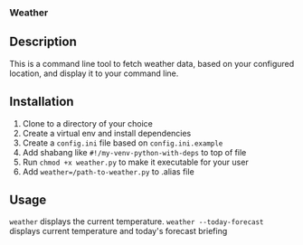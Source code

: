 ### Weather
## Description
This is a command line tool to fetch weather data, based on your configured location, and display it to your command line. 
## Installation
1. Clone to a directory of your choice
2. Create a virtual env and install dependencies
3. Create a `config.ini` file based on `config.ini.example`
4. Add shabang like `#!/my-venv-python-with-deps` to top of file
5. Run `chmod +x weather.py` to make it executable for your user
6. Add `weather=/path-to-weather.py` to .alias file
## Usage
`weather` displays the current temperature.
`weather --today-forecast` displays current temperature and today's forecast briefing